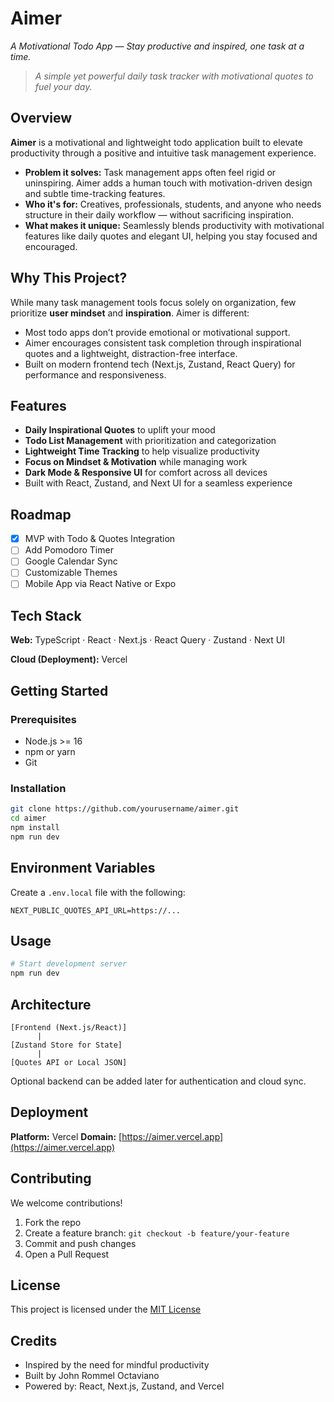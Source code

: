 # Aimer

_A Motivational Todo App — Stay productive and inspired, one task at a time._

> _A simple yet powerful daily task tracker with motivational quotes to fuel your day._

## Overview

**Aimer** is a motivational and lightweight todo application built to elevate productivity through a positive and intuitive task management experience.

- **Problem it solves:** Task management apps often feel rigid or uninspiring. Aimer adds a human touch with motivation-driven design and subtle time-tracking features.
- **Who it's for:** Creatives, professionals, students, and anyone who needs structure in their daily workflow — without sacrificing inspiration.
- **What makes it unique:** Seamlessly blends productivity with motivational features like daily quotes and elegant UI, helping you stay focused and encouraged.

## Why This Project?

While many task management tools focus solely on organization, few prioritize **user mindset** and **inspiration**. Aimer is different:

- Most todo apps don’t provide emotional or motivational support.
- Aimer encourages consistent task completion through inspirational quotes and a lightweight, distraction-free interface.
- Built on modern frontend tech (Next.js, Zustand, React Query) for performance and responsiveness.

## Features

- **Daily Inspirational Quotes** to uplift your mood
- **Todo List Management** with prioritization and categorization
- **Lightweight Time Tracking** to help visualize productivity
- **Focus on Mindset & Motivation** while managing work
- **Dark Mode & Responsive UI** for comfort across all devices
- Built with React, Zustand, and Next UI for a seamless experience

## Roadmap

- [x] MVP with Todo & Quotes Integration
- [ ] Add Pomodoro Timer
- [ ] Google Calendar Sync
- [ ] Customizable Themes
- [ ] Mobile App via React Native or Expo

## Tech Stack

**Web:**
TypeScript · React · Next.js · React Query · Zustand · Next UI

**Cloud (Deployment):**
Vercel

## Getting Started

### Prerequisites

- Node.js >= 16
- npm or yarn
- Git

### Installation

```bash
git clone https://github.com/yourusername/aimer.git
cd aimer
npm install
npm run dev
```

## Environment Variables

Create a `.env.local` file with the following:

```env
NEXT_PUBLIC_QUOTES_API_URL=https://...
```

## Usage

```bash
# Start development server
npm run dev
```

## Architecture

```
[Frontend (Next.js/React)]
      |
[Zustand Store for State]
      |
[Quotes API or Local JSON]
```

Optional backend can be added later for authentication and cloud sync.

## Deployment

**Platform:** Vercel
**Domain:** [https://aimer.vercel.app](https://aimer.vercel.app)

## Contributing

We welcome contributions!

1. Fork the repo
2. Create a feature branch: `git checkout -b feature/your-feature`
3. Commit and push changes
4. Open a Pull Request

## License

This project is licensed under the [MIT License](LICENSE)

## Credits

- Inspired by the need for mindful productivity
- Built by John Rommel Octaviano
- Powered by: React, Next.js, Zustand, and Vercel
